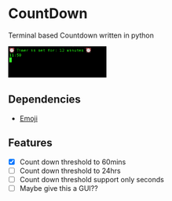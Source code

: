 # CountDown
Terminal based Countdown written in python

<img src="Example.png" alt="Terminal screenshot of countdown" width="200"/>

## Dependencies

* [Emoji](https://pypi.org/project/emoji/)


## Features

- [X] Count down threshold to 60mins
- [ ] Count down threshold to 24hrs
- [ ] Count down threshold support only seconds
- [ ] Maybe give this a GUI??
